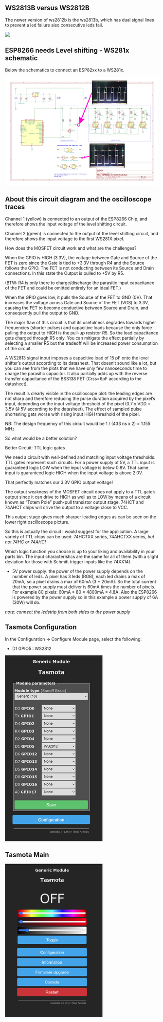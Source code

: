 ## WS2813B versus WS2812B
The newer version of ws2812b is the ws2813b, which has dual signal lines to prevent a led failure also consecutive leds fail.

<img src="https://github.com/arendst/arendst.github.io/blob/master/media/wemos/ws2813-vs-ws2812.png?raw=true?raw=true" width="500">


## ESP8266 needs Level shifting - WS281x schematic

Below the schematics to connect an ESP82xx to a WS281x.

<img src="https://github.com/tasmota/docs/raw/master/docs/_media/ws281x.png?raw=true?raw=true">

## About this circuit diagram and the oscilloscope traces

Channel 1 (yellow) is connected to an output of the ESP8266 Chip, and therefore shows the input voltage of the level shifting circuit.

Channel 2 (green) is connected to the output of the level shifting circuit, and therefore shows the input voltage to the first WS281X pixel.

How does the MOSFET circuit work and what are the challenges?

When the GPIO is HIGH (3.3V), the voltage between Gate and Source of the FET is zero since the Gate is tied to +3.3V through R4 and the Source follows the GPIO. The FET is not conducting between its Source and Drain connections. In this state the Output is pulled to +5V by R5.

(BTW: R4 is only there to charge/discharge the parasitic input capacitance of the FET and could be omitted entirely for an ideal FET.)

When the GPIO goes low, it pulls the Source of the FET to GND (0V). That increases the voltage across Gate and Source of the FET (VGS) to 3.3V, causing the FET to become conductive between Source and Drain, and consequently pull the output to GND.

The major flaw of this circuit is that its usefulness degrades towards higher frequencies (shorter pulses) and capacitive loads because the only force pulling the output to HIGH is the pull-up resistor R5. So the load capacitance gets charged through R5 only. You can mitigate the effect partially by selecting a smaller R5 but the tradeoff will be increased power consumption of the circuit.

A WS2813 signal input imposes a capacitive load of 15 pF onto the level shifter’s output according to its datasheet. That doesn’t sound like a lot, but you can see from the plots that we have only few nanoseconds time to charge the parasitic capacitor. It also partially adds up with the reverse transfer capacitance of the BSS138 FET (Crss=6pF according to the datasheet).

The result is clearly visible in the oscilloscope plot: the leading edges are not sharp and therefore reducing the pulse duration acquired by the pixel’s input, depending on the input voltage threshold of the pixel (0.7 x VDD = 3.5V @ 5V according to the datasheet). The effect of sampled pulse shortening gets worse with rising input HIGH threshold of the pixel.

NB: The design frequency of this circuit would be 1 / (433 ns x 2) = 1.155 MHz

So what would be a better solution?

Better Circuit: TTL logic gates

We need a circuit with well-defined and matching input voltage thresholds. TTL gates represent such circuits. For a power supply of 5V, a TTL input is guaranteed logic LOW when the input voltage is below 0.8V. That same input is guaranteed logic HIGH when the input voltage is above 2.0V.

That perfectly matches our 3.3V GPIO output voltage!

The output weakness of the MOSFET circuit does not apply to a TTL gate’s output since it can drive to HIGH as well as to LOW by means of a circuit known as “Totem Pole” push-pull transistor output stage. 74HCT and 74AHCT chips will drive the output to a voltage close to VCC.

This output stage gives much sharper leading edges as can be seen on the lower right oscilloscope picture.

So this is actually the circuit I would suggest for the application. A large variety of TTL chips can be used: 74HCTXX series, 74AHCTXX series, *but not 74HC or 74AHC!*

Which logic function you choose is up to your liking and availability in your parts bin. The input characteristics are the same for all of them (with a slight deviation for those with Schmitt trigger inputs like the 74XX14).

* 5V power supply: the power of the power supply depends on the number of leds. A pixel has 3 leds (RGB), each led drains a max of 20mA, so a pixel drains a max of 60mA (3 * 20mA). So the total current that the power supply must deliver is 60mA times the number of pixels. For example 80 pixels: 60mA * 80 = 4800mA = 4.8A. Also the ESP8266 is powered by the power supply so in this example a power supply of 6A (30W) will do.

_note: connect the ledstrip from both sides to the power supply_


## Tasmota Configuration

In the Configuration -> Configure Module page, select the following:

* D1 GPIO5 : WS2812

<img src="https://github.com/tasmota/docs/raw/master/docs/_media/ws2813b_config.png?raw=true" width="320">

## Tasmota Main

<img src="https://github.com/tasmota/docs/raw/master/docs/_media/ws2813b_main.png?raw=true" width="320">
